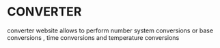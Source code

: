 # CONVERTER
converter website allows to perform number system conversions or base conversions , time conversions and temperature conversions
